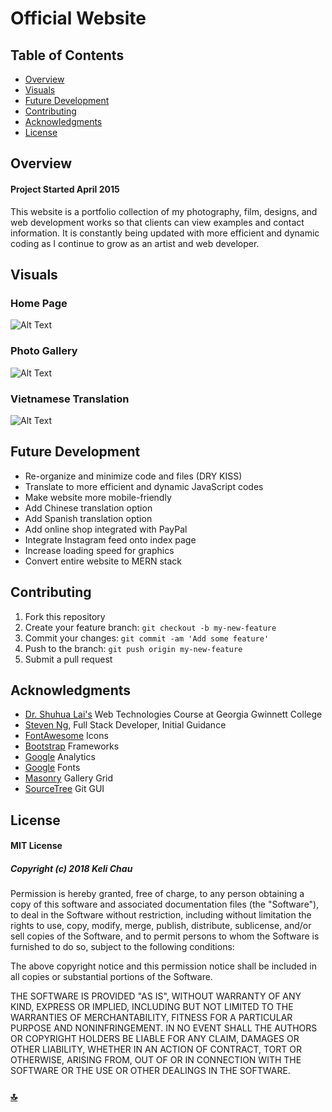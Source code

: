 # Official Website

## Table of Contents
+ [Overview](#overview)  
+ [Visuals](#visuals)
+ [Future Development](#future-development)
+ [Contributing](#contributing)
+ [Acknowledgments](#acknowledgments)
+ [License](#license)

## Overview
#### Project Started April 2015
This website is a portfolio collection of my photography, film, designs, and web development works so that clients can view examples and contact information. It is constantly being updated with more efficient and dynamic coding as I continue to grow as an artist and web developer.

## Visuals
### **Home Page** 
![Alt Text](assets/visuals/Home.gif)

### **Photo Gallery**
![Alt Text](assets/visuals/Photo.gif)

### **Vietnamese Translation**
![Alt Text](assets/visuals/Viet.gif)

## Future Development
+ Re-organize and minimize code and files (DRY KISS)
+ Translate to more efficient and dynamic JavaScript codes 
+ Make website more mobile-friendly
+ Add Chinese translation option
+ Add Spanish translation option
+ Add online shop integrated with PayPal
+ Integrate Instagram feed onto index page
+ Increase loading speed for graphics
+ Convert entire website to MERN stack 

## Contributing
1. Fork this repository
2. Create your feature branch: `git checkout -b my-new-feature`
3. Commit your changes: `git commit -am 'Add some feature'`
4. Push to the branch: `git push origin my-new-feature`
5. Submit a pull request

## Acknowledgments
+ [Dr. Shuhua Lai's](http://www.ggc.edu/about-ggc/directory/shuhua-lai) Web Technologies Course at Georgia Gwinnett College
+ [Steven Ng](https://github.com/stevenng308), Full Stack Developer, Initial Guidance
+ [FontAwesome](http://fontawesome.io/) Icons
+ [Bootstrap](https://getbootstrap.com/) Frameworks
+ [Google](http://analytics.google.com) Analytics
+ [Google](https://fonts.google.com/) Fonts
+ [Masonry](https://masonry.desandro.com/) Gallery Grid 
+ [SourceTree](https://www.sourcetreeapp.com/) Git GUI  


## License 
#### MIT License

##### Copyright (c) 2018 Keli Chau

Permission is hereby granted, free of charge, to any person obtaining a copy
of this software and associated documentation files (the "Software"), to deal
in the Software without restriction, including without limitation the rights
to use, copy, modify, merge, publish, distribute, sublicense, and/or sell
copies of the Software, and to permit persons to whom the Software is
furnished to do so, subject to the following conditions:

The above copyright notice and this permission notice shall be included in all
copies or substantial portions of the Software.

THE SOFTWARE IS PROVIDED "AS IS", WITHOUT WARRANTY OF ANY KIND, EXPRESS OR
IMPLIED, INCLUDING BUT NOT LIMITED TO THE WARRANTIES OF MERCHANTABILITY,
FITNESS FOR A PARTICULAR PURPOSE AND NONINFRINGEMENT. IN NO EVENT SHALL THE
AUTHORS OR COPYRIGHT HOLDERS BE LIABLE FOR ANY CLAIM, DAMAGES OR OTHER
LIABILITY, WHETHER IN AN ACTION OF CONTRACT, TORT OR OTHERWISE, ARISING FROM,
OUT OF OR IN CONNECTION WITH THE SOFTWARE OR THE USE OR OTHER DEALINGS IN THE
SOFTWARE.

### [:top:](#official-website)
